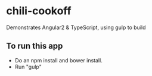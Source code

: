 # chili-cookoff
Demonstrates Angular2 &amp; TypeScript, using gulp to build

## To run this app
* Do an npm install and bower install.
* Run "gulp"
